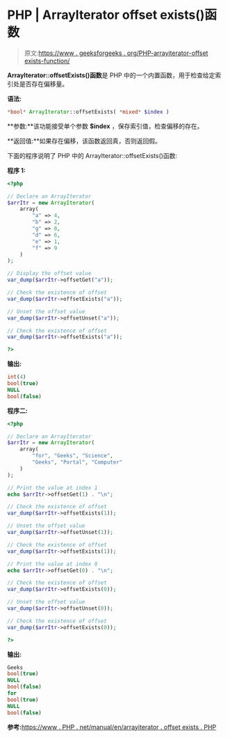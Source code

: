 # PHP | ArrayIterator offset exists()函数

> 原文:[https://www . geeksforgeeks . org/PHP-arrayiterator-offset exists-function/](https://www.geeksforgeeks.org/php-arrayiterator-offsetexists-function/)

**ArrayIterator::offsetExists()函数**是 PHP 中的一个内置函数，用于检查给定索引处是否存在偏移量。

**语法:**

```php
*bool* ArrayIterator::offsetExists( *mixed* $index )
```

**参数:**该功能接受单个参数 **$index** ，保存索引值，检查偏移的存在。

**返回值:**如果存在偏移，该函数返回真，否则返回假。

下面的程序说明了 PHP 中的 ArrayIterator::offsetExists()函数:

**程序 1:**

```php
<?php

// Declare an ArrayIterator
$arrItr = new ArrayIterator(
    array(
        "a" => 4,
        "b" => 2,
        "g" => 8,
        "d" => 6,
        "e" => 1,
        "f" => 9
    )
);

// Display the offset value
var_dump($arrItr->offsetGet("a")); 

// Check the existence of offset
var_dump($arrItr->offsetExists("a"));

// Unset the offset value
var_dump($arrItr->offsetUnset("a"));

// Check the existence of offset
var_dump($arrItr->offsetExists("a"));

?>
```

**输出:**

```php
int(4)
bool(true)
NULL
bool(false)

```

**程序二:**

```php
<?php

// Declare an ArrayIterator
$arrItr = new ArrayIterator(
    array(
        "for", "Geeks", "Science",
        "Geeks", "Portal", "Computer"
    )
);

// Print the value at index 1 
echo $arrItr->offsetGet(1) . "\n"; 

// Check the existence of offset
var_dump($arrItr->offsetExists(1));

// Unset the offset value
var_dump($arrItr->offsetUnset(1));

// Check the existence of offset
var_dump($arrItr->offsetExists(1));

// Print the value at index 0
echo $arrItr->offsetGet(0) . "\n";

// Check the existence of offset
var_dump($arrItr->offsetExists(0));

// Unset the offset value
var_dump($arrItr->offsetUnset(0));

// Check the existence of offset
var_dump($arrItr->offsetExists(0));

?>
```

**输出:**

```php
Geeks
bool(true)
NULL
bool(false)
for
bool(true)
NULL
bool(false)

```

**参考:**[https://www . PHP . net/manual/en/arrayiterator . offset exists . PHP](https://www.php.net/manual/en/arrayiterator.offsetexists.php)